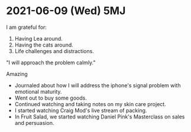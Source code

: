 # 2021-06-09 (Wed) 5MJ

I am grateful for:

1. Having Lea around.
2. Having the cats around.
3. Life challenges and distractions.

"I will approach the problem calmly."

Amazing

- Journaled about how I will address the iphone's signal problem with emotional maturity.
- Went out to buy some goods.
- Continued watching and taking notes on my skin care project.
- I started watching Craig Mod's live stream of packing.
- In Fruit Salad, we started watching Daniel Pink's Masterclass on sales and persuasion.

